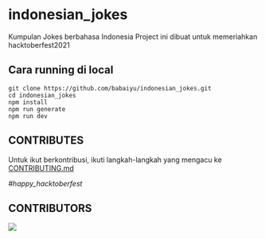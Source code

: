 # indonesian_jokes
Kumpulan Jokes berbahasa Indonesia
Project ini dibuat untuk memeriahkan hacktoberfest2021

## Cara running di local
```
git clone https://github.com/babaiyu/indonesian_jokes.git
cd indonesian_jokes
npm install
npm run generate
npm run dev
```

## CONTRIBUTES
Untuk ikut berkontribusi, ikuti langkah-langkah yang mengacu ke [CONTRIBUTING.md](./CONTRIBUTING.md)

_#happy_hacktoberfest_

## CONTRIBUTORS
![](https://contrib.rocks/image?repo=babaiyu/indonesian_jokes)
